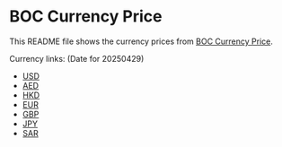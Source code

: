# BOC Currency Price

This README file shows the currency prices from [BOC Currency Price](https://www.boc.cn/sourcedb/whpj/).

Currency links: (Date for 20250429)

- [USD](https://bocurrencyprice.techina.science/BOC_CURRENCY_PRICE/USD/20250429.json)
- [AED](https://bocurrencyprice.techina.science/BOC_CURRENCY_PRICE/AED/20250429.json)
- [HKD](https://bocurrencyprice.techina.science/BOC_CURRENCY_PRICE/HKD/20250429.json)
- [EUR](https://bocurrencyprice.techina.science/BOC_CURRENCY_PRICE/EUR/20250429.json)
- [GBP](https://bocurrencyprice.techina.science/BOC_CURRENCY_PRICE/GBP/20250429.json)
- [JPY](https://bocurrencyprice.techina.science/BOC_CURRENCY_PRICE/JPY/20250429.json)
- [SAR](https://bocurrencyprice.techina.science/BOC_CURRENCY_PRICE/SAR/20250429.json)
